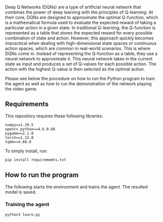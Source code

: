 Deep Q Networks (DQNs) are a type of artificial neural network that combines the power of deep learning with the principles of Q-learning. At their core, DQNs are designed to approximate the optimal Q-function, which is a mathematical formula used to evaluate the expected reward of taking a particular action in a given state. In traditional Q-learning, the Q-function is represented as a table that stores the expected reward for every possible combination of state and action. However, this approach quickly becomes impractical when dealing with high-dimensional state spaces or continuous action spaces, which are common in real-world scenarios. This is where DQNs come in. Instead of representing the Q-function as a table, they use a neural network to approximate it. This neural network takes in the current state as input and produces a set of Q-values for each possible action. The action with the highest Q-value is then selected as the optimal action.

Please see below the procedure on how to run the Python program to train the agent as well as how to run the demonstration of the network playing the video game.

## Requirements

This repository requires these following libraries:

```
numpy==1.19.5
opencv_python==4.6.0.66
pygame==2.1.0
torch==1.13.0
tqdm==4.60.0
```

To simply install, run:

```bash
pip install requirememts.txt
```

## How to run the program

The following starts the environment and trains the agent. The resulted model is saved.

### Training the agent
```
python3 learn.py
```
